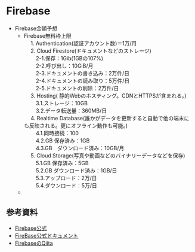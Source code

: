 # Firebase

* Firebase金額予想
  * Firebase無料枠上限<br>
  　 1. Authentication(認証アカウント数)＝1万/月<br>
  　 2. Cloud Firestore(ドキュメントなどのストレージ)<br>
  　  　2-1.保存：1Gib(1GBの107%)<br>
　    　2-2.呼び出し：10GiB/月<br>
 　   　2-3.ドキュメントの書き込み：2万件/日<br>
  　  　2-4.ドキュメントの読み取り：5万件/日<br>
  　  　2-5.ドキュメントの削除：2万件/日<br>
  　 3. Hosting( 静的Webのホスティング。CDNとHTTPSが含まれる。)<br>
  　  　3.1.ストレージ：10GB<br>
  　  　3.2.データ転送量：360MB/日<br>
  　 4. Realtime Database(誰かがデータを更新すると自動で他の端末にも反映される。更にオフライン動作も可能。)<br>
  　  　4.1.同時接続：100<br>
  　　  4.2.GB 保存済み：1GB<br>
  　  　4.3.GB　ダウンロード済み：10GB/月<br>
  　 5. Cloud Storage(写真や動画などのバイナリーデータなどを保存)<br>
  　  　5.1.GB 保存済み：5GB<br>
  　  　5.2.GB ダウンロード済み：1GB/日<br>
  　  　5.3.アップロード：2万/日<br>
  　  　5.4.ダウンロード：5万/日<br>
  * 

## 参考資料
* [Firebase公式](https://firebase.google.com/pricing?hl=ja)
* [FireBase公式ドキュメント](https://firebase.google.com/docs/firestore/quotas?hl=ja)
* [FirebaseのQiita](https://qiita.com/kohashi/items/43ea22f61ade45972881)

